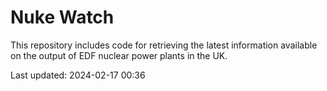 # Nuke Watch

This repository includes code for retrieving the latest information available on the output of EDF nuclear power plants in the UK.

Last updated: 2024-02-17 00:36